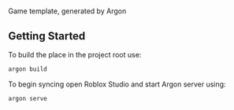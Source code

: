 # 

Game template, generated by Argon

## Getting Started

To build the place in the project root use:

```bash
argon build
```

To begin syncing open Roblox Studio and start Argon server using:

```bash
argon serve
```
